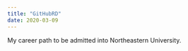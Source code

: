 ```yaml
---
title: "GitHubRD"
date: 2020-03-09
---
```


My career path to be admitted into Northeastern University.
